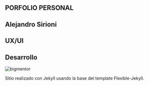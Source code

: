 
## PORFOLIO PERSONAL
## Alejandro Sirioni
## UX/UI
## Desarrollo


![bigmentor]({{site.baseurl}}/assets/img/big1.png)



Sitio realizado con Jekyll usando la base del template Flexible-Jekyll.
